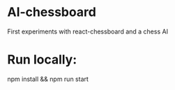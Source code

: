 # AI-chessboard
First experiments with react-chessboard and a chess AI

# Run locally:
npm install && npm run start
